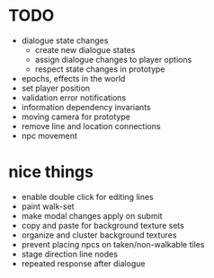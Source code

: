 # TODO
- dialogue state changes
  - create new dialogue states
  - assign dialogue changes to player options
  - respect state changes in prototype
- epochs, effects in the world
- set player position
- validation error notifications
- information dependency invariants
- moving camera for prototype
- remove line and location connections
- npc movement

# nice things
- enable double click for editing lines
- paint walk-set
- make modal changes apply on submit
- copy and paste for background texture sets
- organize and cluster background textures
- prevent placing npcs on taken/non-walkable tiles
- stage direction line nodes
- repeated response after dialogue
